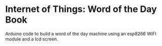 # Internet of Things: Word of the Day Book
Arduino code to build a word of the day machine using an esp8266 WiFI module and a lcd screen.

